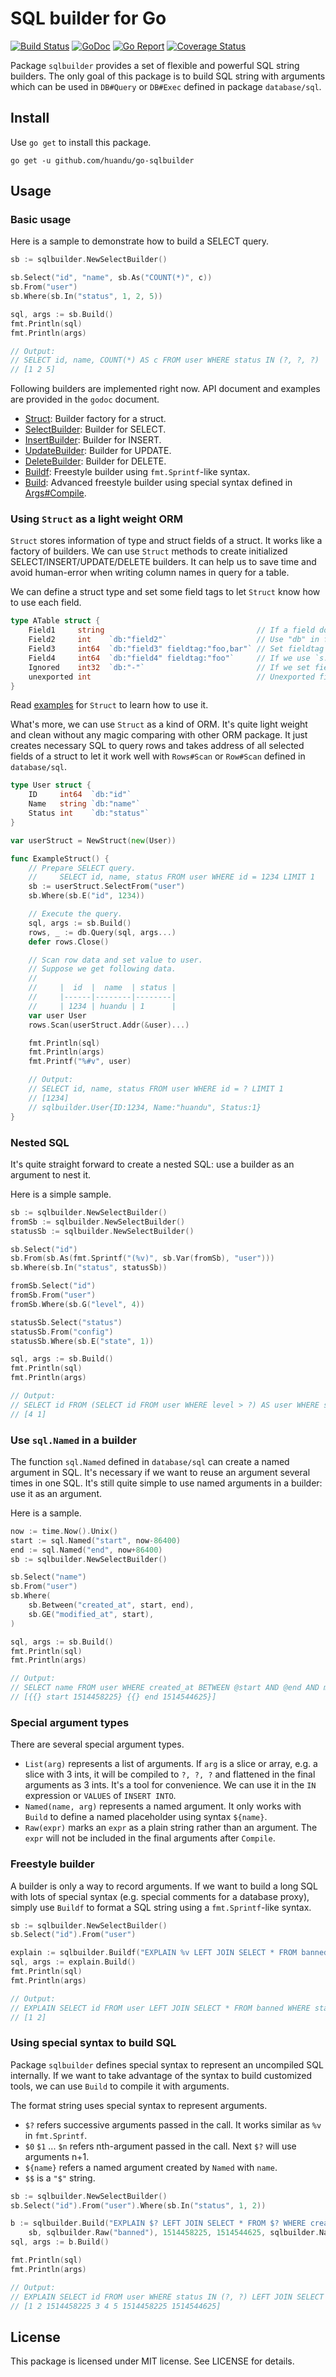 # SQL builder for Go #

[![Build Status](https://travis-ci.org/huandu/go-sqlbuilder.svg?branch=master)](https://travis-ci.org/huandu/go-sqlbuilder)
[![GoDoc](https://godoc.org/github.com/huandu/go-sqlbuilder?status.svg)](https://godoc.org/github.com/huandu/go-sqlbuilder)
[![Go Report](https://goreportcard.com/badge/github.com/huandu/go-sqlbuilder)](https://goreportcard.com/report/github.com/huandu/go-sqlbuilder)
[![Coverage Status](https://coveralls.io/repos/github/huandu/go-sqlbuilder/badge.svg?branch=master)](https://coveralls.io/github/huandu/go-sqlbuilder?branch=master)

Package `sqlbuilder` provides a set of flexible and powerful SQL string builders. The only goal of this package is to build SQL string with arguments which can be used in `DB#Query` or `DB#Exec` defined in package `database/sql`.

## Install ##

Use `go get` to install this package.

    go get -u github.com/huandu/go-sqlbuilder

## Usage ##

### Basic usage ###

Here is a sample to demonstrate how to build a SELECT query.

```go
sb := sqlbuilder.NewSelectBuilder()

sb.Select("id", "name", sb.As("COUNT(*)", c))
sb.From("user")
sb.Where(sb.In("status", 1, 2, 5))

sql, args := sb.Build()
fmt.Println(sql)
fmt.Println(args)

// Output:
// SELECT id, name, COUNT(*) AS c FROM user WHERE status IN (?, ?, ?)
// [1 2 5]
```

Following builders are implemented right now. API document and examples are provided in the `godoc` document.

* [Struct](https://godoc.org/github.com/huandu/go-sqlbuilder#Struct): Builder factory for a struct.
* [SelectBuilder](https://godoc.org/github.com/huandu/go-sqlbuilder#SelectBuilder): Builder for SELECT.
* [InsertBuilder](https://godoc.org/github.com/huandu/go-sqlbuilder#InsertBuilder): Builder for INSERT.
* [UpdateBuilder](https://godoc.org/github.com/huandu/go-sqlbuilder#UpdateBuilder): Builder for UPDATE.
* [DeleteBuilder](https://godoc.org/github.com/huandu/go-sqlbuilder#DeleteBuilder): Builder for DELETE.
* [Buildf](https://godoc.org/github.com/huandu/go-sqlbuilder#Buildf): Freestyle builder using `fmt.Sprintf`-like syntax.
* [Build](https://godoc.org/github.com/huandu/go-sqlbuilder#Build): Advanced freestyle builder using special syntax defined in [Args#Compile](https://godoc.org/github.com/huandu/go-sqlbuilder#Args.Compile).

### Using `Struct` as a light weight ORM ###

`Struct` stores information of type and struct fields of a struct. It works like a factory of builders. We can use `Struct` methods to create initialized SELECT/INSERT/UPDATE/DELETE builders. It can help us to save time and avoid human-error when writing column names in query for a table.

We can define a struct type and set some field tags to let `Struct` know how to use each field.

```go
type ATable struct {
    Field1     string                                  // If a field doesn't has a tag, use "Field1" as column name in SQL.
    Field2     int    `db:"field2"`                    // Use "db" in field tag to set column name used in SQL.
    Field3     int64  `db:"field3" fieldtag:"foo,bar"` // Set fieldtag to a field. We can use methods like `Struct#SelectForTag` to use it.
    Field4     int64  `db:"field4" fieldtag:"foo"`     // If we use `s.SelectForTag(table, "foo")`, columnes of SELECT are field3 and field3.
    Ignored    int32  `db:"-"`                         // If we set field name as "-", Struct will ignore it.
    unexported int                                     // Unexported field is not visible to Struct.
}
```

Read [examples](https://godoc.org/github.com/huandu/go-sqlbuilder#Struct) for `Struct` to learn how to use it.

What's more, we can use `Struct` as a kind of ORM. It's quite light weight and clean without any magic comparing with other ORM package. It just creates necessary SQL to query rows and takes address of all selected fields of a struct to let it work well with `Rows#Scan` or `Row#Scan` defined in `database/sql`.

```go
type User struct {
    ID     int64  `db:"id"`
    Name   string `db:"name"`
    Status int    `db:"status"`
}

var userStruct = NewStruct(new(User))

func ExampleStruct() {
    // Prepare SELECT query.
    //     SELECT id, name, status FROM user WHERE id = 1234 LIMIT 1
    sb := userStruct.SelectFrom("user")
    sb.Where(sb.E("id", 1234))

    // Execute the query.
    sql, args := sb.Build()
    rows, _ := db.Query(sql, args...)
    defer rows.Close()

    // Scan row data and set value to user.
    // Suppose we get following data.
    //
    //     |  id  |  name  | status |
    //     |------|--------|--------|
    //     | 1234 | huandu | 1      |
    var user User
    rows.Scan(userStruct.Addr(&user)...)

    fmt.Println(sql)
    fmt.Println(args)
    fmt.Printf("%#v", user)

    // Output:
    // SELECT id, name, status FROM user WHERE id = ? LIMIT 1
    // [1234]
    // sqlbuilder.User{ID:1234, Name:"huandu", Status:1}
}
```

### Nested SQL ###

It's quite straight forward to create a nested SQL: use a builder as an argument to nest it.

Here is a simple sample.

```go
sb := sqlbuilder.NewSelectBuilder()
fromSb := sqlbuilder.NewSelectBuilder()
statusSb := sqlbuilder.NewSelectBuilder()

sb.Select("id")
sb.From(sb.As(fmt.Sprintf("(%v)", sb.Var(fromSb), "user")))
sb.Where(sb.In("status", statusSb))

fromSb.Select("id")
fromSb.From("user")
fromSb.Where(sb.G("level", 4))

statusSb.Select("status")
statusSb.From("config")
statusSb.Where(sb.E("state", 1))

sql, args := sb.Build()
fmt.Println(sql)
fmt.Println(args)

// Output:
// SELECT id FROM (SELECT id FROM user WHERE level > ?) AS user WHERE status IN (SELECT status FROM config WHERE state = ?)
// [4 1]
```

### Use `sql.Named` in a builder ###

The function `sql.Named` defined in `database/sql` can create a named argument in SQL. It's necessary if we want to reuse an argument several times in one SQL. It's still quite simple to use named arguments in a builder: use it as an argument.

Here is a sample.

```go
now := time.Now().Unix()
start := sql.Named("start", now-86400)
end := sql.Named("end", now+86400)
sb := sqlbuilder.NewSelectBuilder()

sb.Select("name")
sb.From("user")
sb.Where(
    sb.Between("created_at", start, end),
    sb.GE("modified_at", start),
)

sql, args := sb.Build()
fmt.Println(sql)
fmt.Println(args)

// Output:
// SELECT name FROM user WHERE created_at BETWEEN @start AND @end AND modified_at >= @start
// [{{} start 1514458225} {{} end 1514544625}]
```

### Special argument types ###

There are several special argument types.

* `List(arg)` represents a list of arguments. If `arg` is a slice or array, e.g. a slice with 3 ints, it will be compiled to `?, ?, ?` and flattened in the final arguments as 3 ints. It's a tool for convenience. We can use it in the `IN` expression or `VALUES` of `INSERT INTO`.
* `Named(name, arg)` represents a named argument. It only works with `Build` to define a named placeholder using syntax `${name}`.
* `Raw(expr)` marks an `expr` as a plain string rather than an argument. The `expr` will not be included in the final arguments after `Compile`.

### Freestyle builder ###

A builder is only a way to record arguments. If we want to build a long SQL with lots of special syntax (e.g. special comments for a database proxy), simply use `Buildf` to format a SQL string using a `fmt.Sprintf`-like syntax.

```go
sb := sqlbuilder.NewSelectBuilder()
sb.Select("id").From("user")

explain := sqlbuilder.Buildf("EXPLAIN %v LEFT JOIN SELECT * FROM banned WHERE state IN (%v, %v)", sb, 1, 2)
sql, args := explain.Build()
fmt.Println(sql)
fmt.Println(args)

// Output:
// EXPLAIN SELECT id FROM user LEFT JOIN SELECT * FROM banned WHERE state IN (?, ?)
// [1 2]
```

### Using special syntax to build SQL ###

Package `sqlbuilder` defines special syntax to represent an uncompiled SQL internally. If we want to take advantage of the syntax to build customized tools, we can use `Build` to compile it with arguments.

The format string uses special syntax to represent arguments.

* `$?` refers successive arguments passed in the call. It works similar as `%v` in `fmt.Sprintf`.
* `$0` `$1` ... `$n` refers nth-argument passed in the call. Next `$?` will use arguments n+1.
* `${name}` refers a named argument created by `Named` with `name`.
* `$$` is a `"$"` string.

```go
sb := sqlbuilder.NewSelectBuilder()
sb.Select("id").From("user").Where(sb.In("status", 1, 2))

b := sqlbuilder.Build("EXPLAIN $? LEFT JOIN SELECT * FROM $? WHERE created_at > $? AND state IN (${states}) AND modified_at BETWEEN $2 AND $?",
    sb, sqlbuilder.Raw("banned"), 1514458225, 1514544625, sqlbuilder.Named("states", sqlbuilder.List([]int{3, 4, 5})))
sql, args := b.Build()

fmt.Println(sql)
fmt.Println(args)

// Output:
// EXPLAIN SELECT id FROM user WHERE status IN (?, ?) LEFT JOIN SELECT * FROM banned WHERE created_at > ? AND state IN (?, ?, ?) AND modified_at BETWEEN ? AND ?
// [1 2 1514458225 3 4 5 1514458225 1514544625]
```

## License ##

This package is licensed under MIT license. See LICENSE for details.